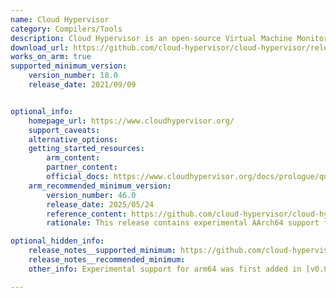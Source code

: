```yaml
---
name: Cloud Hypervisor
category: Compilers/Tools
description: Cloud Hypervisor is an open-source Virtual Machine Monitor (VMM) written in Rust, designed to execute contemporary cloud workloads with the least amount of hardware emulation possible.
download_url: https://github.com/cloud-hypervisor/cloud-hypervisor/releases
works_on_arm: true
supported_minimum_version: 
    version_number: 18.0
    release_date: 2021/09/09


optional_info:
    homepage_url: https://www.cloudhypervisor.org/
    support_caveats:
    alternative_options:
    getting_started_resources:
        arm_content:
        partner_content:
        official_docs: https://www.cloudhypervisor.org/docs/prologue/quick-start/
    arm_recommended_minimum_version:
        version_number: 46.0
        release_date: 2025/05/24
        reference_content: https://github.com/cloud-hypervisor/cloud-hypervisor/releases/tag/v46.0
        rationale: This release contains experimental AArch64 support for MSHV hypervisor. It is now possible to start VMs on AArch64 platforms when using MSHV hypervisor.

optional_hidden_info:
    release_notes__supported_minimum: https://github.com/cloud-hypervisor/cloud-hypervisor/releases/tag/v18.0
    release_notes__recommended_minimum:
    other_info: Experimental support for arm64 was first added in [v0.8.0](https://github.com/cloud-hypervisor/cloud-hypervisor/releases/tag/v0.8.0). Full functionality is not included in this release. Kindly refer [here](https://github.com/cloud-hypervisor/cloud-hypervisor/blob/v0.8.0/docs/arm64.md).

---
```

